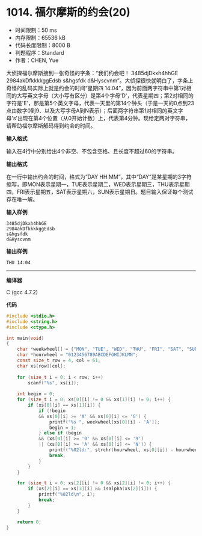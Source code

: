# 1014. 福尔摩斯的约会(20)

- 时间限制：50 ms
- 内存限制：65536 kB
- 代码长度限制：8000 B
- 判题程序：Standard
- 作者：CHEN, Yue

大侦探福尔摩斯接到一张奇怪的字条：“我们约会吧！ 3485djDkxh4hhGE 2984akDfkkkkggEdsb s&hgsfdk d&Hyscvnm”。大侦探很快就明白了，字条上奇怪的乱码实际上就是约会的时间“星期四 14:04”，因为前面两字符串中第1对相同的大写英文字母（大小写有区分）是第4个字母'D'，代表星期四；第2对相同的字符是'E'，那是第5个英文字母，代表一天里的第14个钟头（于是一天的0点到23点由数字0到9、以及大写字母A到N表示）；后面两字符串第1对相同的英文字母's'出现在第4个位置（从0开始计数）上，代表第4分钟。现给定两对字符串，请帮助福尔摩斯解码得到约会的时间。

**输入格式**

输入在4行中分别给出4个非空、不包含空格、且长度不超过60的字符串。

**输出格式**

在一行中输出约会的时间，格式为“DAY HH:MM”，其中“DAY”是某星期的3字符缩写，即MON表示星期一，TUE表示星期二，WED表示星期三，THU表示星期四，FRI表示星期五，SAT表示星期六，SUN表示星期日。题目输入保证每个测试存在唯一解。

**输入样例**

```
3485djDkxh4hhGE 
2984akDfkkkkggEdsb 
s&hgsfdk 
d&Hyscvnm
```

**输出样例**

```
THU 14:04
```

----------

**编译器**

C (gcc 4.7.2)

**代码**

```c
#include <stdio.h>
#include <string.h>
#include <ctype.h>

int main(void)
{
	char *weekwheel[] = {"MON", "TUE", "WED", "THU", "FRI", "SAT", "SUN"};
	char *hourwheel = "0123456789ABCDEFGHIJKLMN";
	const size_t row = 4, col = 61;
	char xs[row][col];
	
	for (size_t i = 0; i < row; i++)
		scanf("%s", xs[i]);
	
	int begin = 0;
	for (size_t i = 0; xs[0][i] != 0 && xs[1][i] != 0; i++) {
		if (xs[0][i] == xs[1][i]) {
			if (!begin
			&& xs[0][i] >= 'A' && xs[0][i] <= 'G') {
				printf("%s ", weekwheel[xs[0][i] - 'A']);
				begin = 1;
			} else if (begin
			&& (xs[0][i] >= '0' && xs[0][i] <= '9')
			|| (xs[0][i] >= 'A' && xs[0][i] <= 'N')) {
				printf("%02ld:", strchr(hourwheel, xs[0][i]) - hourwheel);
				break;
			}
		}
	}

	for (size_t i = 0; xs[2][i] != 0 && xs[2][i] != 0; i++) {
		if (xs[2][i] == xs[3][i] && isalpha(xs[2][i])) {
			printf("%02ld\n", i);
			break;
		}
	}

	return 0;
}
```
